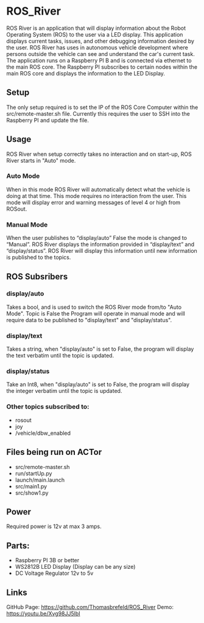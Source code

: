 # ROS_River
ROS River is an application that will display information about the Robot Operating System (ROS) to the user via a LED display. This application displays current tasks, issues, and other debugging information desired by the user. ROS River has uses in autonomous vehicle development where persons outside the vehicle can see and understand the car's current task. The application runs on a Raspberry PI B and is connected via ethernet to the main ROS core. The Raspberry PI subscribes to certain nodes within the main ROS core and displays the information to the LED Display.

## Setup
The only setup required is to set the IP of the ROS Core Computer within the src/remote-master.sh file. Currently this requires the user to SSH into the Raspberry PI and update the file.

## Usage
ROS River when setup correctly takes no interaction and on start-up, ROS River starts in "Auto" mode.
### Auto Mode
When in this mode ROS River will automatically detect what the vehicle is doing at that time.  This mode requires no interaction from the user. This mode will display error and warning messages of level 4 or high from ROSout. 
### Manual Mode
When the user publishes to “display/auto” False the mode is changed to “Manual”. ROS River displays the information provided in “display/text” and “display/status”. ROS River will display this information until new information is published to the topics. 

## ROS Subsribers
### display/auto
Takes a bool, and is used to switch the ROS River mode from/to "Auto Mode". Topic is False the Program will operate in manual mode and will require data to be published to "display/text" and "display/status".
### display/text
Takes a string, when "display/auto" is set to False, the program will display the text verbatim until the topic is updated.
### display/status
Take an Int8, when "display/auto" is set to False, the program will display the integer verbatim until the topic is updated.
### Other topics subscribed to:
* rosout
* joy
* /vehicle/dbw_enabled

## Files being run on ACTor
* src/remote-master.sh
* run/startUp.py
* launch/main.launch
* src/main1.py
* src/show1.py

## Power
Required power is 12v at max 3 amps.

## Parts:
* Raspberry PI 3B or better
* WS2812B LED Display (Display can be any size)
* DC Voltage Regulator 12v to 5v

## Links
GitHub Page: https://github.com/Thomasbrefeld/ROS_River
Demo: https://youtu.be/Xvg98JJ5lbI
